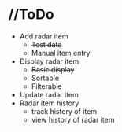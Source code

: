 # //ToDo
* Add radar item
  * ~~Test data~~
  * Manual item entry
* Display radar item
  * ~~Basic display~~
  * Sortable
  * Filterable
* Update radar item
* Radar item history
  * track history of item
  * view history of radar item
